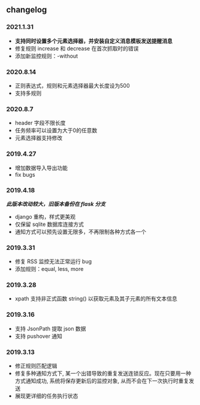 ## changelog

### 2021.1.31
* **支持同时设置多个元素选择器，并安装自定义消息模板发送提醒消息**
* 修复规则 increase 和 decrease 在首次抓取时的错误
* 添加新监控规则：-without

### 2020.8.14
* 正则表达式，规则和元素选择器最大长度设为500
* 支持多规则

### 2020.8.7
* header 字段不限长度
* 任务频率可以设置为大于0的任意数
* 元素选择器支持修改

### 2019.4.27
* 增加数据导入导出功能
* fix bugs

### 2019.4.18
***此版本改动较大，旧版本备份在 flask 分支***

* django 重构，样式更美观
* 仅保留 sqlite 数据库连接方式
* 通知方式可以预先设置无限多，不再限制各种方式各一个

### 2019.3.31
* 修复 RSS 监控无法正常运行 bug
* 添加规则：equal, less, more

### 2019.3.28
* xpath 支持非正式函数 string() 以获取元素及其子元素的所有文本信息

### 2019.3.16
* 支持 JsonPath 提取 json 数据
* 支持 pushover 通知

### 2019.3.13
* 修正规则匹配逻辑
* 修复多种通知方式下, 某一个出错导致的重复发送连锁反应。现在只要用一种方式通知成功, 系统将保存更新后的监控对象, 从而不会在下一次执行时重复发送
* 展现更详细的任务执行状态